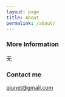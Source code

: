 ```yaml
---
layout: page
title: About
permalink: /about/
---
```


### More Information

无

### Contact me

[qiunet@gmail.com](mailto:qiunet@gmail.com)
